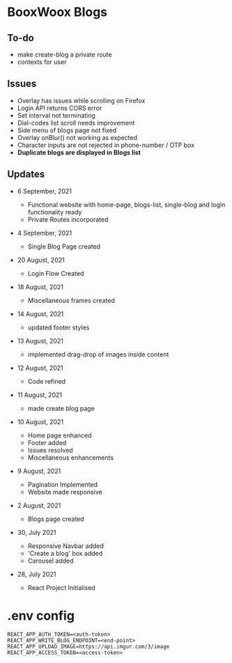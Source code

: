 # BooxWoox Blogs

## To-do
- make create-blog a private route
- contexts for user

## Issues
- Overlay has issues while scrolling on Firefox
- Login API returns CORS error
- Set interval not terminating
- Dial-codes list scroll needs improvement
- Side menu of blogs page not fixed
- Overlay onBlur() not working as expected
- Character inputs are not rejected in phone-number / OTP box
- **Duplicate blogs are displayed in Blogs list**

## Updates
- 6 September, 2021
    - Functional website with home-page, blogs-list, single-blog and login functionality ready
    - Private Routes incorporated

- 4 September, 2021
    - Single Blog Page created

- 20 August, 2021
    - Login Flow Created

- 18 August, 2021
    - Miscellaneous frames created

- 14 August, 2021
    - updated footer styles
  
- 13 August, 2021
    - implemented drag-drop of images inside content

- 12 August, 2021
    - Code refined

- 11 August, 2021
    - made create blog page

- 10 August, 2021
    - Home page enhanced
    - Footer added
    - Issues resolved
    - Miscellaneous enhancements

- 9 August, 2021
    - Pagination Implemented
    - Website made responsive

- 2 August, 2021
    - Blogs page created

- 30, July 2021
    - Responsive Navbar added
    - 'Create a blog' box added
    - Carousel added

- 28, July 2021
    - React Project Initialised

# .env config
```shell
REACT_APP_AUTH_TOKEN=<auth-token>
REACT_APP_WRITE_BLOG_ENDPOINT=<end-point>
REACT_APP_UPLOAD_IMAGE=https://api.imgur.com/3/image
REACT_APP_ACCESS_TOKEN=<access-token>
```